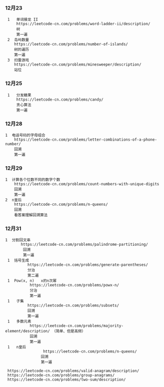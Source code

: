 ### 12月23
     1   单词接龙 II        
         https://leetcode-cn.com/problems/word-ladder-ii/description/
         树
         第一遍 
     2  岛屿数量
        https://leetcode-cn.com/problems/number-of-islands/
        树的遍历
        第一遍 
     3  扫雷游戏
        https://leetcode-cn.com/problems/minesweeper/description/
        站位
### 12月25
     1   分发糖果       
         https://leetcode-cn.com/problems/candy/
         贪心算法
         第一遍 
### 12月28
    1  电话号码的字母组合      
        https://leetcode-cn.com/problems/letter-combinations-of-a-phone-number/
        回溯
        第一遍 
### 12月29
    1  计算各个位数不同的数字个数
        https://leetcode-cn.com/problems/count-numbers-with-unique-digits
        回溯
        第一遍 
    2  n皇后
        https://leetcode-cn.com/problems/n-queens/
        回溯
        看答案理解回溯算法
### 12月31
    1  分割回文串
           https://leetcode-cn.com/problems/palindrome-partitioning/
            回溯
            第一遍 
     1  括号生成        
              https://leetcode-cn.com/problems/generate-parentheses/
              分治
              第二遍 
     1  Pow(x, n)   x的n次幂       
               https://leetcode-cn.com/problems/powx-n/
               分治
               第一遍 
     1   子集     
              https://leetcode-cn.com/problems/subsets/
              回溯
              第一遍 
     1   多数元素       
               https://leetcode-cn.com/problems/majority-element/description/ （简单、但是高频）
               回溯
               第一遍       
     1   n皇后     
                     https://leetcode-cn.com/problems/n-queens/
                    回溯
                    第一遍       
          
     https://leetcode-cn.com/problems/valid-anagram/description/
     https://leetcode-cn.com/problems/group-anagrams/
     https://leetcode-cn.com/problems/two-sum/description/
     
    
     
    